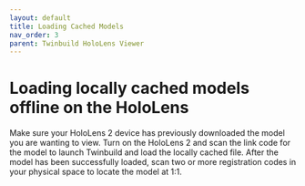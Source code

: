 ```yaml
---
layout: default
title: Loading Cached Models
nav_order: 3
parent: Twinbuild HoloLens Viewer
---
```


# Loading locally cached models offline on the HoloLens

Make sure your HoloLens 2 device has previously downloaded the model you are wanting to view. Turn on the HoloLens 2 and scan the link code for the model to launch Twinbuild and load the locally cached file. After the model has been successfully loaded, scan two or more registration codes in your physical space to locate the model at 1:1.
